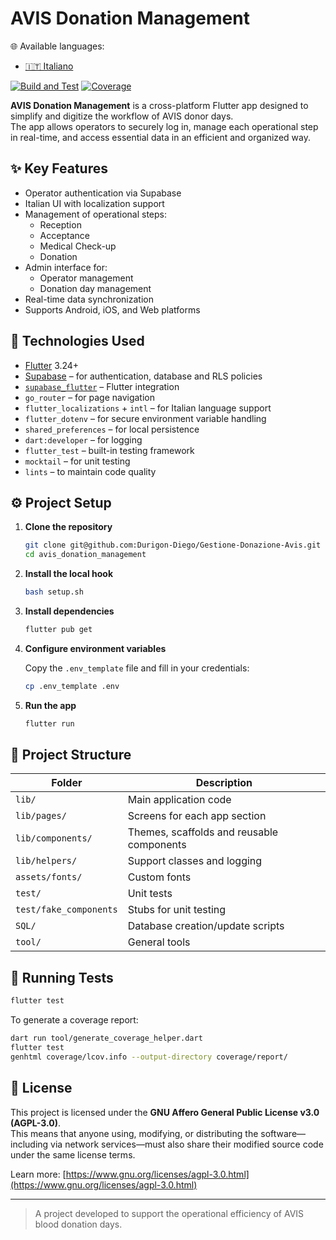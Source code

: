 # AVIS Donation Management

🌐 Available languages:
-  [🇮🇹 Italiano](README.md)

[![Build and Test](https://github.com/Durigon-Diego/Gestione-Donazione-Avis/actions/workflows/flutter_test_and_badge.yml/badge.svg)](https://github.com/Durigon-Diego/Gestione-Donazione-Avis/actions/workflows/flutter_test_and_badge.yml)
[![Coverage](https://durigon-diego.github.io/Gestione-Donazione-Avis/coverage/20250522-002706-6622.svg)](https://durigon-diego.github.io/Gestione-Donazione-Avis/coverage/20250522-002706-6622/index.html) <!-- badge::coverage -->

**AVIS Donation Management** is a cross-platform Flutter app designed to simplify and digitize the workflow of AVIS donor days.  
The app allows operators to securely log in, manage each operational step in real-time, and access essential data in an efficient and organized way.

## ✨ Key Features

- Operator authentication via Supabase
- Italian UI with localization support
- Management of operational steps:
  - Reception
  - Acceptance
  - Medical Check-up
  - Donation
- Admin interface for:
  - Operator management
  - Donation day management
- Real-time data synchronization
- Supports Android, iOS, and Web platforms

## 🚀 Technologies Used

- [Flutter](https://flutter.dev/) 3.24+
- [Supabase](https://supabase.com/) – for authentication, database and RLS policies
- [`supabase_flutter`](https://pub.dev/packages/supabase_flutter) – Flutter integration
- `go_router` – for page navigation
- `flutter_localizations` + `intl` – for Italian language support
- `flutter_dotenv` – for secure environment variable handling
- `shared_preferences` – for local persistence
- `dart:developer` – for logging
- `flutter_test` – built-in testing framework
- `mocktail` – for unit testing
- `lints` – to maintain code quality

## ⚙️ Project Setup

1. **Clone the repository**
   ```bash
   git clone git@github.com:Durigon-Diego/Gestione-Donazione-Avis.git avis_donation_management
   cd avis_donation_management
   ```

2. **Install the local hook**
   ```bash
   bash setup.sh
   ```

3. **Install dependencies**
   ```bash
   flutter pub get
   ```

4. **Configure environment variables**

   Copy the `.env_template` file and fill in your credentials:

   ```bash
   cp .env_template .env
   ```

5. **Run the app**
   ```bash
   flutter run
   ```

## 📁 Project Structure

| Folder                | Description                                             |
|-----------------------|---------------------------------------------------------|
| `lib/`                | Main application code                                   |
| `lib/pages/`          | Screens for each app section                            |
| `lib/components/`     | Themes, scaffolds and reusable components                  |
| `lib/helpers/`        | Support classes and logging                             |
| `assets/fonts/`       | Custom fonts                                            |
| `test/`               | Unit tests                                              |
| `test/fake_components`| Stubs for unit testing                                  |
| `SQL/`                | Database creation/update scripts                        |
| `tool/`               | General tools                                           |

## 🧪 Running Tests

```bash
flutter test
```

To generate a coverage report:
```bash
dart run tool/generate_coverage_helper.dart
flutter test
genhtml coverage/lcov.info --output-directory coverage/report/
```

## 📜 License

This project is licensed under the **GNU Affero General Public License v3.0 (AGPL-3.0)**.  
This means that anyone using, modifying, or distributing the software—including via network services—must also share their modified source code under the same license terms.

Learn more: [https://www.gnu.org/licenses/agpl-3.0.html](https://www.gnu.org/licenses/agpl-3.0.html)

---

> A project developed to support the operational efficiency of AVIS blood donation days.
